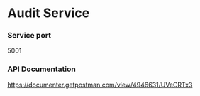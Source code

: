 # Audit Service 


### Service port 

5001

### API Documentation

https://documenter.getpostman.com/view/4946631/UVeCRTx3


